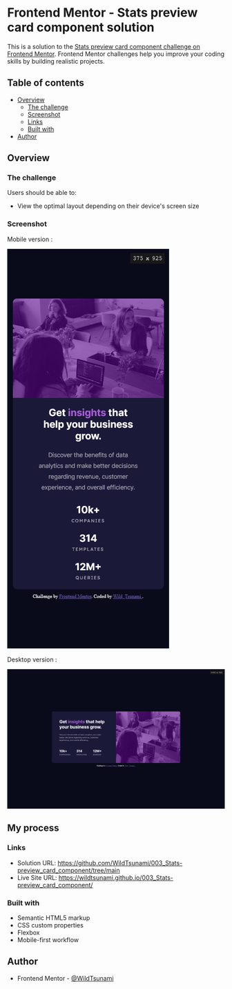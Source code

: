 # Frontend Mentor - Stats preview card component solution

This is a solution to the [Stats preview card component challenge on Frontend Mentor](https://www.frontendmentor.io/challenges/stats-preview-card-component-8JqbgoU62). Frontend Mentor challenges help you improve your coding skills by building realistic projects. 

## Table of contents

- [Overview](#overview)
  - [The challenge](#the-challenge)
  - [Screenshot](#screenshot)
  - [Links](#links)
  - [Built with](#built-with)
- [Author](#author)

## Overview

### The challenge

Users should be able to:

- View the optimal layout depending on their device's screen size

### Screenshot

Mobile version :

<img src="images/screens/Mobile_view.png">

Desktop version :

<img src="images/screens/Desktop_view.png">

## My process

### Links

- Solution URL: https://github.com/WildTsunami/003_Stats-preview_card_component/tree/main
- Live Site URL: https://wildtsunami.github.io/003_Stats-preview_card_component/

### Built with

- Semantic HTML5 markup
- CSS custom properties
- Flexbox
- Mobile-first workflow

## Author

- Frontend Mentor - [@WildTsunami](https://www.frontendmentor.io/profile/WildTsunami)


